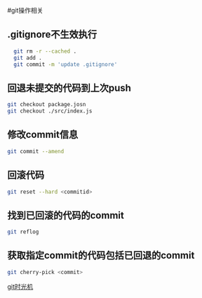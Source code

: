 #git操作相关

## .gitignore不生效执行
```bash
  git rm -r --cached .
  git add .
  git commit -m 'update .gitignore'
```
## 回退未提交的代码到上次push

```bash
git checkout package.josn
git checkout ./src/index.js
```
## 修改commit信息
```bash
git commit --amend
```
## 回滚代码
```bash
git reset --hard <commitid>
```

## 找到已回滚的代码的commit
```bash
git reflog
```
## 获取指定commit的代码包括已回退的commit
```bash
git cherry-pick <commit>
```
[git时光机](https://github.com/airuikun/blog/issues/5)